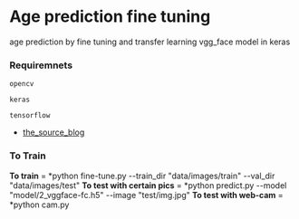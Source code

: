 # Age prediction fine tuning

age prediction by fine tuning and transfer learning vgg_face model in keras


### Requiremnets
```
opencv
```
```
keras
```
```
tensorflow
```

* [the_source_blog](https://deeplearningsandbox.com/how-to-use-transfer-learning-and-fine-tuning-in-keras-and-tensorflow-to-build-an-image-recognition-94b0b02444f2)


### To Train

  **To train**  = *python fine-tune.py --train_dir "data/images/train" --val_dir "data/images/test"
  **To test with certain pics** = *python predict.py --model "model/2_vggface-fc.h5" --image "test/img.jpg"
  **To test with web-cam** = *python cam.py

